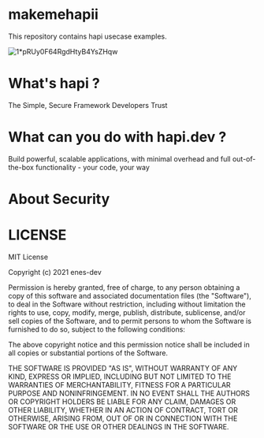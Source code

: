 # makemehapii
 This repository contains hapi usecase examples.







![1*pRUy0F64RgdHtyB4YsZHqw](https://user-images.githubusercontent.com/72499839/111207056-398f7600-85da-11eb-99d6-0fd10206a79c.png)



# What's hapi ?

The Simple, Secure Framework
Developers Trust

# What can you do with hapi.dev ?

 Build powerful, scalable applications, with minimal overhead and full out-of-the-box functionality - your code, your way

# About Security

# LICENSE


MIT License

Copyright (c) 2021 enes-dev

Permission is hereby granted, free of charge, to any person obtaining a copy
of this software and associated documentation files (the "Software"), to deal
in the Software without restriction, including without limitation the rights
to use, copy, modify, merge, publish, distribute, sublicense, and/or sell
copies of the Software, and to permit persons to whom the Software is
furnished to do so, subject to the following conditions:

The above copyright notice and this permission notice shall be included in all
copies or substantial portions of the Software.

THE SOFTWARE IS PROVIDED "AS IS", WITHOUT WARRANTY OF ANY KIND, EXPRESS OR
IMPLIED, INCLUDING BUT NOT LIMITED TO THE WARRANTIES OF MERCHANTABILITY,
FITNESS FOR A PARTICULAR PURPOSE AND NONINFRINGEMENT. IN NO EVENT SHALL THE
AUTHORS OR COPYRIGHT HOLDERS BE LIABLE FOR ANY CLAIM, DAMAGES OR OTHER
LIABILITY, WHETHER IN AN ACTION OF CONTRACT, TORT OR OTHERWISE, ARISING FROM,
OUT OF OR IN CONNECTION WITH THE SOFTWARE OR THE USE OR OTHER DEALINGS IN THE
SOFTWARE.
